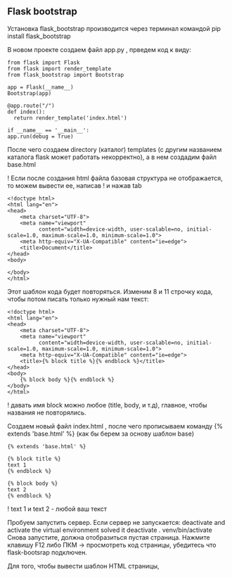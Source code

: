 ## Flask bootstrap

Установка flask_bootstrap производится через терминал командой pip install flask_bootstrap
 
В новом проекте создаем файл app.py , прведем код к виду:
```
from flask import Flask
from flask import render_template
from flask_bootstrap import Bootstrap

app = Flask(__name__)
Bootstrap(app)

@app.route("/")
def index():
  return render_template('index.html')
  
if __name__ == '__main__':
app.run(debug = True)
```
 
После чего создаем directory (каталог) templates (с другим названием каталога flask может работать некорректно), а в нем создадим файл base.html

 ! Если после создания html файла базовая структура не отображается, то можем вывести ее, написав ! и нажав tab
```
<!doctype html>
<html lang="en">
<head>
    <meta charset="UTF-8">
    <meta name="viewport"
          content="width=device-width, user-scalable=no, initial-scale=1.0, maximum-scale=1.0, minimum-scale=1.0">
    <meta http-equiv="X-UA-Compatible" content="ie=edge">
    <title>Document</title>
</head>
<body>

</body>
</html>
```
Этот шаблон кода будет повторяться. Изменим 8 и 11 строчку кода, чтобы потом писать только нужный нам текст:
```
<!doctype html>
<html lang="en">
<head>
    <meta charset="UTF-8">
    <meta name="viewport"
          content="width=device-width, user-scalable=no, initial-scale=1.0, maximum-scale=1.0, minimum-scale=1.0">
    <meta http-equiv="X-UA-Compatible" content="ie=edge">
    <title>{% block title %}{% endblock %}</title>
</head>
<body>
    {% block body %}{% endblock %}
</body>
</html>
```
 ! давать имя block можно любое (title, body, и т.д), главное, чтобы названия не повторялись.
 
Создаем новый файл index.html , после чего прописываем команду {% extends 'base.html' %} (как бы берем за основу шаблон base)
```
{% extends 'base.html' %}

{% block title %}
text 1
{% endblock %}

{% block body %}
text 2
{% endblock %}
```
 ! text 1 и text 2 - любой ваш текст
 
Пробуем запустить сервер. Если сервер не запускается:
deactivate and activate the virtual environment solved it
deactivate . venv/bin/activate
Снова запустите, должна отобразиться пустая страница. Нажмите клавишу F12 либо ПКМ -> просмотреть код страницы, убедитесь что flask-bootsrap подключен.

Для того, чтобы вывести шаблон HTML страницы, 
